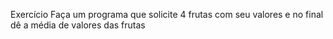 Exercício
Faça um programa que solicite 4 frutas com seu valores e no final dê a média de valores das frutas
